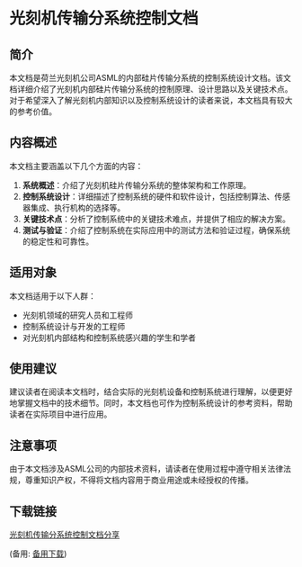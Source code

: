 # 光刻机传输分系统控制文档

## 简介

本文档是荷兰光刻机公司ASML的内部硅片传输分系统的控制系统设计文档。该文档详细介绍了光刻机内部硅片传输分系统的控制原理、设计思路以及关键技术点。对于希望深入了解光刻机内部知识以及控制系统设计的读者来说，本文档具有较大的参考价值。

## 内容概述

本文档主要涵盖以下几个方面的内容：

1. **系统概述**：介绍了光刻机硅片传输分系统的整体架构和工作原理。
2. **控制系统设计**：详细描述了控制系统的硬件和软件设计，包括控制算法、传感器集成、执行机构的选择等。
3. **关键技术点**：分析了控制系统中的关键技术难点，并提供了相应的解决方案。
4. **测试与验证**：介绍了控制系统在实际应用中的测试方法和验证过程，确保系统的稳定性和可靠性。

## 适用对象

本文档适用于以下人群：

- 光刻机领域的研究人员和工程师
- 控制系统设计与开发的工程师
- 对光刻机内部结构和控制系统感兴趣的学生和学者

## 使用建议

建议读者在阅读本文档时，结合实际的光刻机设备和控制系统进行理解，以便更好地掌握文档中的技术细节。同时，本文档也可作为控制系统设计的参考资料，帮助读者在实际项目中进行应用。

## 注意事项

由于本文档涉及ASML公司的内部技术资料，请读者在使用过程中遵守相关法律法规，尊重知识产权，不得将文档内容用于商业用途或未经授权的传播。

## 下载链接
[光刻机传输分系统控制文档分享](https://pan.quark.cn/s/78e28dcd8f2d) 

(备用: [备用下载](https://pan.baidu.com/s/1IeWGEDwjdi-SGlOxmZZ5ww?pwd=1234))
